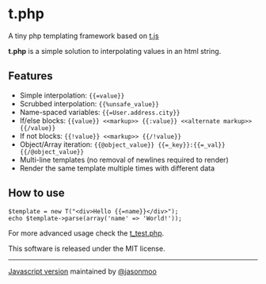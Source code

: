 # t.php

A tiny php templating framework based on [t.js](https://github.com/jasonmoo/t.js)

**t.php** is a simple solution to interpolating values in an html string.

## Features
 * Simple interpolation: `{{=value}}`
 * Scrubbed interpolation: `{{%unsafe_value}}`
 * Name-spaced variables: `{{=User.address.city}}`
 * If/else blocks: `{{value}} <<markup>> {{:value}} <<alternate markup>> {{/value}}`
 * If not blocks: `{{!value}} <<markup>> {{/!value}}`
 * Object/Array iteration: `{{@object_value}} {{=_key}}:{{=_val}} {{/@object_value}}`
 * Multi-line templates (no removal of newlines required to render)
 * Render the same template multiple times with different data

## How to use
	$template = new T("<div>Hello {{=name}}</div>");
	echo $template->parse(array('name' => 'World!'));


For more advanced usage check the [t_test.php](https://github.com/ramon82/t.php/blob/master/t_test.php).

This software is released under the MIT license.

___

[Javascript version](https://github.com/jasonmoo/t.js) maintained by [@jasonmoo](https://github.com/jasonmoo)
